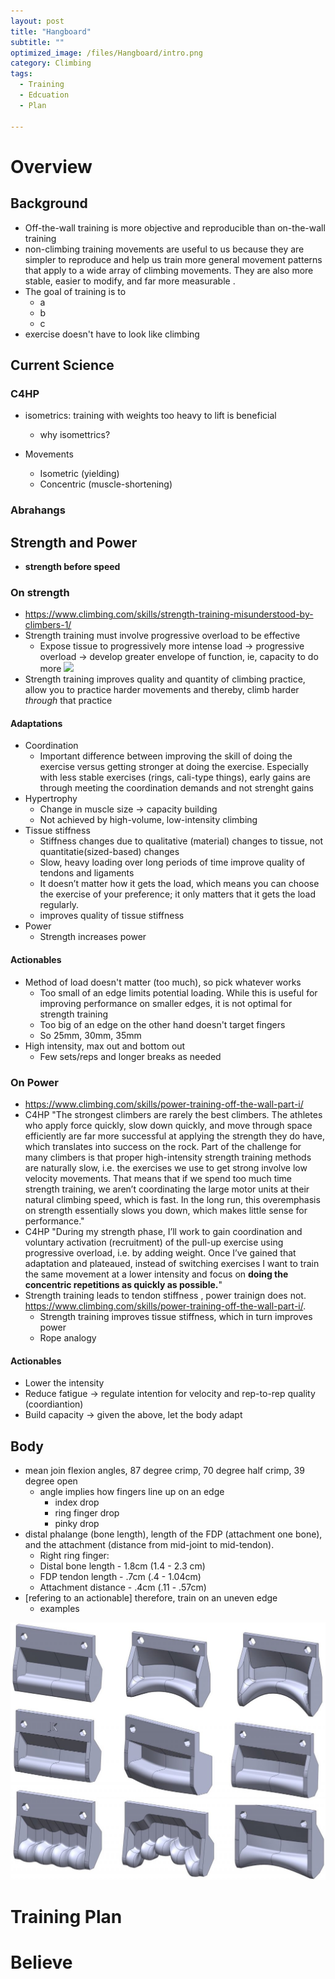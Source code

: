 ```yaml
---
layout: post
title: "Hangboard"
subtitle: "" 
optimized_image: /files/Hangboard/intro.png
category: Climbing
tags:
  - Training
  - Edcuation
  - Plan
  
---
```



# Overview

## Background

- Off-the-wall training is more objective and reproducible than on-the-wall training 
- non-climbing training movements are useful to us because they are simpler to reproduce and help us train more general movement patterns that apply to a wide array of climbing movements. They are also more stable, easier to modify, and far more measurable .
- The goal of training is to
  - a
  - b
  - c
- exercise doesn't have to look like climbing

## Current Science

### C4HP

- isometrics: training with weights too heavy to lift is beneficial 
  - why isomettrics?

- Movements 
  - Isometric (yielding)
  - Concentric (muscle-shortening) 

### Abrahangs




## Strength and Power

- **strength before speed**

### On strength

- https://www.climbing.com/skills/strength-training-misunderstood-by-climbers-1/
- Strength training must involve progressive overload to be effective
  - Expose tissue to progressively  more intense load -> progressive overload -> develop greater envelope of function, ie, capacity to do more
    <img src="/files/Hangboard/MXedge/DA1C4FF3.png">
- Strength training improves quality and quantity of climbing practice, allow you to practice harder movements and thereby, climb harder *through* that practice

#### Adaptations

- Coordination
  - Important difference between improving the skill of doing the exercise versus getting stronger at doing the exercise. Especially with less stable exercises (rings, cali-type things), early gains are through meeting the coordination demands and not strenght gains
- Hypertrophy
  - Change in muscle size -> capacity building
  - Not achieved by high-volume, low-intensity climbing
- Tissue stiffness
  - Stiffness changes due to qualitative (material) changes to tissue, not quantitatie(sized-based) changes
  - Slow, heavy loading over long periods of time improve quality of tendons and ligaments
  - It doesn’t matter how it gets the load, which means you can choose the exercise of your preference; it only matters that it gets the load regularly.
  - improves quality of tissue stiffness
- Power
  - Strength increases power

#### Actionables

- Method of load doesn't matter (too much), so pick whatever works
  - Too small of an edge limits potential loading. While this is useful for improving performance on smaller edges, it is not optimal for strength training
  - Too big of an edge on the other hand doesn't target fingers
  - So 25mm, 30mm, 35mm
- High intensity, max out and bottom out
  - Few sets/reps and longer breaks as needed


### On Power

- https://www.climbing.com/skills/power-training-off-the-wall-part-i/
- C4HP "The strongest climbers are rarely the best climbers. The athletes who apply force quickly, slow down quickly, and move through space efficiently are far more successful at applying the strength they do have, which translates into success on the rock. Part of the challenge for many climbers is that proper high-intensity strength training methods are naturally slow, i.e. the exercises we use to get strong involve low velocity movements. That means that if we spend too much time strength training, we aren’t coordinating the large motor units at their natural climbing speed, which is fast. In the long run, this overemphasis on strength essentially slows you down, which makes little sense for performance."
- C4HP "During my strength phase, I’ll work to gain coordination and voluntary activation (recruitment) of the pull-up exercise using progressive overload, i.e. by adding weight. Once I’ve gained that adaptation and plateaued, instead of switching exercises I want to train the same movement at a lower intensity and focus on **doing the concentric repetitions as quickly as possible.**"
- Strength training leads to tendon stiffness , power trainign does not.  https://www.climbing.com/skills/power-training-off-the-wall-part-i/.
  - Strength training improves tissue stiffness, which in turn improves power
  - Rope analogy

#### Actionables

- Lower the intensity
- Reduce fatigue -> regulate intention for velocity and rep-to-rep quality (coordiantion)
- Build capacity -> given the above, let the body adapt


## Body

- mean join flexion angles, 87 degree crimp, 70 degree half crimp, 39 degree open 
  - angle implies how fingers line up on an edge
    - index drop
    - ring finger drop
    - pinky drop
- distal phalange (bone length), length of the FDP (attachment one bone), and the attachment (distance from mid-joint to mid-tendon). 
  - Right ring finger:
  - Distal bone length - 1.8cm (1.4 - 2.3 cm)
  - FDP tendon length - .7cm (.4 - 1.04cm)
  - Attachment distance - .4cm (.11 - .57cm)
- [refering to an actionable] therefore, train on an uneven edge
  - examples


<img src="/files/Hangboard/MXedge/Untitled-26-1-1024x837.jpg">



# Training Plan




# Believe

